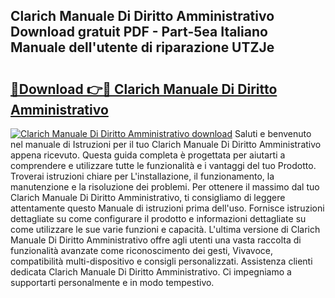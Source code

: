 ## Clarich Manuale Di Diritto Amministrativo Download gratuit PDF - Part-5ea Italiano Manuale dell'utente di riparazione UTZJe

# <h2><a href="http://dfbcn2.blite.top/?on=Clarich+Manuale+Di+Diritto+Amministrativo">🔗Download 👉🔴 Clarich Manuale Di Diritto Amministrativo</a></h2>

[![Clarich Manuale Di Diritto Amministrativo download](https://i.imgur.com/lujVjoI.png)](http://dfbcn2.blite.top/?on=Clarich+Manuale+Di+Diritto+Amministrativo)
Saluti e benvenuto nel manuale di Istruzioni per il tuo Clarich Manuale Di Diritto Amministrativo appena ricevuto. Questa guida completa è progettata per aiutarti a comprendere e utilizzare tutte le funzionalità e i vantaggi del tuo Prodotto. Troverai istruzioni chiare per L'installazione, il funzionamento, la manutenzione e la risoluzione dei problemi. Per ottenere il massimo dal tuo Clarich Manuale Di Diritto Amministrativo, ti consigliamo di leggere attentamente questo Manuale di istruzioni prima dell'uso. Fornisce istruzioni dettagliate su come configurare il prodotto e informazioni dettagliate su come utilizzare le sue varie funzioni e capacità. L'ultima versione di Clarich Manuale Di Diritto Amministrativo offre agli utenti una vasta raccolta di funzionalità avanzate come riconoscimento dei gesti, Vivavoce, compatibilità multi-dispositivo e consigli personalizzati. Assistenza clienti dedicata Clarich Manuale Di Diritto Amministrativo. Ci impegniamo a supportarti personalmente e in modo tempestivo.
